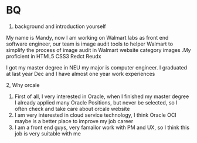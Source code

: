 # BQ

1. background and introduction yourself

My name is Mandy, now I am working on Walmart labs as front end software engineer, our team is image audit tools to helper Walmart to simplify the process of image audit in Walmart website category images .My proficient in HTML5 CSS3 Redct Reudx 

I got my master degree in NEU my major is computer engineer. I graduated at last year Dec and I have almost one year work experiences 

2, Why orcale

1. First of all, I very interested in Oracle, when I finished my master degree I already applied many Oracle Positions, but never be selected, so I often check and take care about orcale website
2. I am very interested in cloud service technology, I think Oracle OCI maybe is a better place to improve my job career 
3. I am a front end guys, very famailor work with PM and UX, so I think this job is very suitable with me





